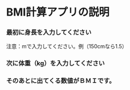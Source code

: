 # BMI計算アプリの説明
### 最初に身長を入力してください
注意：mで入力してください。例（150cmなら1.5）
### 次に体重（kg）を入力してください
### そのあとに出てくる数値がＢＭＩです。
